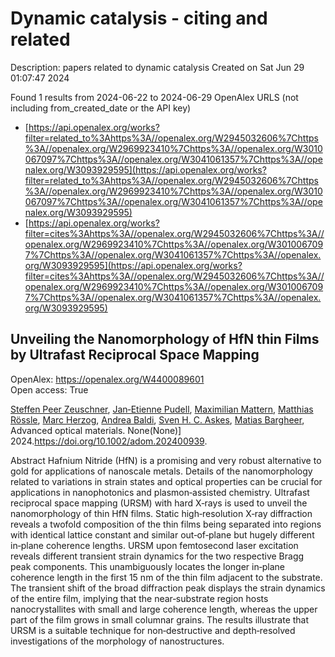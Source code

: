 # Dynamic catalysis - citing and related
Description: papers related to dynamic catalysis
Created on Sat Jun 29 01:07:47 2024

Found 1 results from 2024-06-22 to 2024-06-29
OpenAlex URLS (not including from_created_date or the API key)
- [https://api.openalex.org/works?filter=related_to%3Ahttps%3A//openalex.org/W2945032606%7Chttps%3A//openalex.org/W2969923410%7Chttps%3A//openalex.org/W3010067097%7Chttps%3A//openalex.org/W3041061357%7Chttps%3A//openalex.org/W3093929595](https://api.openalex.org/works?filter=related_to%3Ahttps%3A//openalex.org/W2945032606%7Chttps%3A//openalex.org/W2969923410%7Chttps%3A//openalex.org/W3010067097%7Chttps%3A//openalex.org/W3041061357%7Chttps%3A//openalex.org/W3093929595)
- [https://api.openalex.org/works?filter=cites%3Ahttps%3A//openalex.org/W2945032606%7Chttps%3A//openalex.org/W2969923410%7Chttps%3A//openalex.org/W3010067097%7Chttps%3A//openalex.org/W3041061357%7Chttps%3A//openalex.org/W3093929595](https://api.openalex.org/works?filter=cites%3Ahttps%3A//openalex.org/W2945032606%7Chttps%3A//openalex.org/W2969923410%7Chttps%3A//openalex.org/W3010067097%7Chttps%3A//openalex.org/W3041061357%7Chttps%3A//openalex.org/W3093929595)

## Unveiling the Nanomorphology of HfN thin Films by Ultrafast Reciprocal Space Mapping   

OpenAlex: https://openalex.org/W4400089601    
Open access: True
    
[Steffen Peer Zeuschner](https://openalex.org/A5013104131), [Jan‐Etienne Pudell](https://openalex.org/A5039578463), [Maximilian Mattern](https://openalex.org/A5001207826), [Matthias Rössle](https://openalex.org/A5085277727), [Marc Herzog](https://openalex.org/A5051598411), [Andrea Baldi](https://openalex.org/A5010833315), [Sven H. C. Askes](https://openalex.org/A5064856571), [Matias Bargheer](https://openalex.org/A5078472822), Advanced optical materials. None(None)] 2024.https://doi.org/10.1002/adom.202400939.
    
Abstract Hafnium Nitride (HfN) is a promising and very robust alternative to gold for applications of nanoscale metals. Details of the nanomorphology related to variations in strain states and optical properties can be crucial for applications in nanophotonics and plasmon‐assisted chemistry. Ultrafast reciprocal space mapping (URSM) with hard X‐rays is used to unveil the nanomorphology of thin HfN films. Static high‐resolution X‐ray diffraction reveals a twofold composition of the thin films being separated into regions with identical lattice constant and similar out‐of‐plane but hugely different in‐plane coherence lengths. URSM upon femtosecond laser excitation reveals different transient strain dynamics for the two respective Bragg peak components. This unambiguously locates the longer in‐plane coherence length in the first 15 nm of the thin film adjacent to the substrate. The transient shift of the broad diffraction peak displays the strain dynamics of the entire film, implying that the near‐substrate region hosts nanocrystallites with small and large coherence length, whereas the upper part of the film grows in small columnar grains. The results illustrate that URSM is a suitable technique for non‐destructive and depth‐resolved investigations of the morphology of nanostructures.    

    
